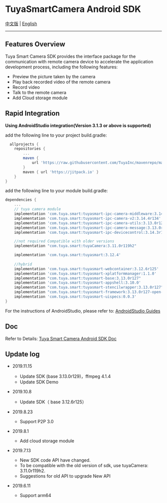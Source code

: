 # TuyaSmartCamera Android SDK

[中文版](https://github.com/TuyaInc/tuyasmart_camera_android_sdk/blob/master/README-zh.md) | [English](https://github.com/TuyaInc/tuyasmart_camera_android_sdk/blob/master/README.md)

------

## Features Overview

Tuya Smart Camera SDK provides the interface package for the communication with remote camera device to accelerate the application development process, including the following features:

- Preview the picture taken by the camera
- Play back recorded video of the remote camera
- Record video
- Talk to the remote camera
- Add Cloud storage module

## Rapid Integration

 **Using AndroidStudio integration(Version 3.1.3 or above is supported)**

add the following line to your project build.gradle:

```gradle
  allprojects {
    repositories {
        ...
        maven {
            url 'https://raw.githubusercontent.com/TuyaInc/mavenrepo/master/releases'
        }
        maven { url 'https://jitpack.io' }
    }
}
```
add the following line to your module build.gradle:

```gradle
dependencies {
    ...
    // tuya camera module
    implementation 'com.tuya.smart:tuyasmart-ipc-camera-middleware:3.14.3r133'
    implementation 'com.tuya.smart:tuyasmart-ipc-camera-v2:3.14.4r134'
    implementation 'com.tuya.smart:tuyasmart-ipc-camera-utils:3.13.0r128'
    implementation 'com.tuya.smart:tuyasmart-ipc-camera-message:3.13.0r128'
    implementation 'com.tuya.smart:tuyasmart-ipc-devicecontrol:3.14.3r133'

    //not required Compatible with older versions
    implementation "com.tuya.smart:tuyaCamera:3.11.0r119h2"

    implementation 'com.tuya.smart:tuyasmart:3.12.4'
    
    //hybrid
    implementation 'com.tuya.smart:tuyasmart-webcontainer:3.12.6r125'
    implementation 'com.tuya.smart:tuyasmart-xplatformmanager:1.1.0'
    implementation "com.tuya.smart:tuyasmart-base:3.13.0r127"
    implementation 'com.tuya.smart:tuyasmart-appshell:3.10.0'
    implementation "com.tuya.smart:tuyasmart-stencilwrapper:3.13.0r127"
    implementation "com.tuya.smart:tuyasmart-framework:3.13.0r127-open-rc.1"
    implementation 'com.tuya.smart:tuyasmart-uispecs:0.0.3'
}
```
For the instructions of AndroidStudio, please refer to: [AndroidStudio Guides](https://developer.android.com/studio/)



## Doc

Refer to Details: [Tuya Smart Camera Android SDK Doc](https://tuyainc.github.io/tuyasmart_camera_android_sdk_doc/en/)

## Update log
- 2019.11.15
  - Update SDK (base 3.13.0r129)，ffmpeg 4.1.4
  - Update SDK Demo
- 2019.10.8
  - Update SDK（ base 3.12.6r125）
- 2019.8.23
  - Support P2P 3.0
- 2019.8.1
  - Add cloud storage module
- 2019.7.13
  - New SDK code API have changed.
  - To be compatible with the old version of sdk, use tuyaCamera: 3.11.0r119h2.
  - Suggestions for old API to upgrade New API

- 2019.6.11
  - Support arm64
